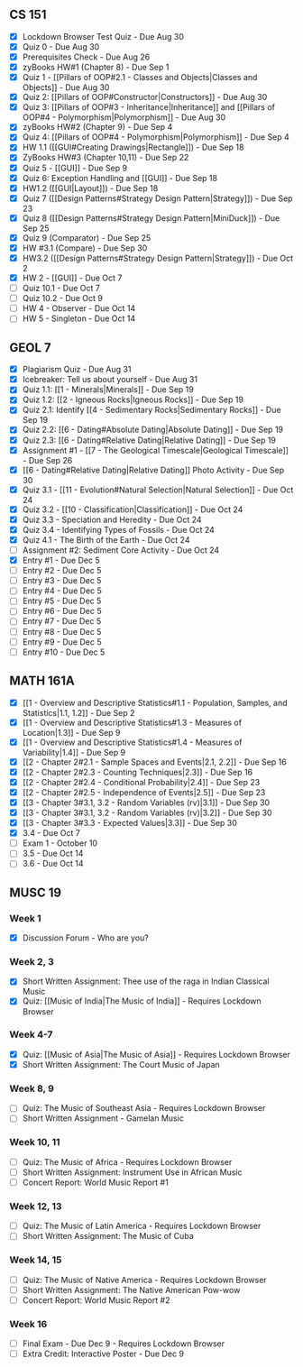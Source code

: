 ## CS 151
- [x] Lockdown Browser Test Quiz - Due Aug 30
- [x] Quiz 0 - Due Aug 30
- [x] Prerequisites Check - Due Aug 26
- [x] zyBooks HW#1 (Chapter 8) - Due Sep 1
- [x] Quiz 1 - [[Pillars of OOP#2.1 - Classes and Objects|Classes and Objects]] - Due Aug 30
- [x] Quiz 2: [[Pillars of OOP#Constructor|Constructors]] - Due Aug 30
- [x] Quiz 3: [[Pillars of OOP#3 - Inheritance|Inheritance]] and [[Pillars of OOP#4 - Polymorphism|Polymorphism]] - Due Aug 30
- [x] zyBooks HW#2 (Chapter 9) - Due Sep 4
- [x] Quiz 4: [[Pillars of OOP#4 - Polymorphism|Polymorphism]] - Due Sep 4
- [x] HW 1.1 ([[GUI#Creating Drawings|Rectangle]]) - Due Sep 18
- [x] ZyBooks HW#3 (Chapter 10,11) - Due Sep 22
- [x] Quiz 5 - [[GUI]] - Due Sep 9
- [x] Quiz 6: Exception Handling and [[GUI]] - Due Sep 18
- [x] HW1.2 ([[GUI|Layout]]) - Due Sep 18
- [x] Quiz 7 ([[Design Patterns#Strategy Design Pattern|Strategy]]) - Due Sep 23
- [x] Quiz 8 ([[Design Patterns#Strategy Design Pattern|MiniDuck]]) - Due Sep 25
- [x] Quiz 9 (Comparator) - Due Sep 25
- [x] HW #3.1 (Compare) - Due Sep 30
- [x] HW3.2 ([[Design Patterns#Strategy Design Pattern|Strategy]]) - Due Oct 2
- [x] HW 2 - [[GUI]] - Due Oct 7
- [ ] Quiz 10.1 - Due Oct 7
- [ ] Quiz 10.2 - Due Oct 9
- [ ] HW 4 - Observer - Due Oct 14
- [ ] HW 5 - Singleton - Due Oct 14
## GEOL 7
- [x] Plagiarism Quiz - Due Aug 31
- [x] Icebreaker: Tell us about yourself - Due Aug 31
- [x] Quiz 1.1: [[1 - Minerals|Minerals]] - Due Sep 19
- [x] Quiz 1.2: [[2 - Igneous Rocks|Igneous Rocks]] - Due Sep 19
- [x] Quiz 2.1: Identify [[4 - Sedimentary Rocks|Sedimentary Rocks]] - Due Sep 19
- [x] Quiz 2.2: [[6 - Dating#Absolute Dating|Absolute Dating]] - Due Sep 19
- [x] Quiz 2.3: [[6 - Dating#Relative Dating|Relative Dating]] - Due Sep 19
- [x] Assignment #1 - [[7 - The Geological Timescale|Geological Timescale]] - Due Sep 26
- [x] [[6 - Dating#Relative Dating|Relative Dating]] Photo Activity - Due Sep 30
- [x] Quiz 3.1 - [[11 - Evolution#Natural Selection|Natural Selection]] - Due Oct 24
- [x] Quiz 3.2 - [[10 - Classification|Classification]] - Due Oct 24
- [x] Quiz 3.3 - Speciation and Heredity - Due Oct 24
- [x] Quiz 3.4 - Identifying Types of Fossils - Due Oct 24
- [x] Quiz 4.1 - The Birth of the Earth - Due Oct 24
- [ ] Assignment #2: Sediment Core Activity - Due Oct 24
- [x] Entry #1 - Due Dec 5
- [ ] Entry #2 - Due Dec 5
- [ ] Entry #3 - Due Dec 5
- [ ] Entry #4 - Due Dec 5
- [ ] Entry #5 - Due Dec 5
- [ ] Entry #6 - Due Dec 5
- [ ] Entry #7 - Due Dec 5
- [ ] Entry #8 - Due Dec 5
- [ ] Entry #9 - Due Dec 5
- [ ] Entry #10 - Due Dec 5
## MATH 161A

- [x] [[1 - Overview and Descriptive Statistics#1.1 - Population, Samples, and Statistics|1.1, 1.2]] - Due Sep 2
- [x] [[1 - Overview and Descriptive Statistics#1.3 - Measures of Location|1.3]] - Due Sep 9
- [x] [[1 - Overview and Descriptive Statistics#1.4 - Measures of Variability|1.4]] - Due Sep 9
- [x] [[2 - Chapter 2#2.1 - Sample Spaces and Events|2.1, 2.2]] - Due Sep 16
- [x] [[2 - Chapter 2#2.3 - Counting Techniques|2.3]] - Due Sep 16
- [x] [[2 - Chapter 2#2.4 - Conditional Probability|2.4]] - Due Sep 23
- [x] [[2 - Chapter 2#2.5 - Independence of Events|2.5]] - Due Sep 23
- [x] [[3 - Chapter 3#3.1, 3.2 - Random Variables (rv)|3.1]] - Due Sep 30
- [x] [[3 - Chapter 3#3.1, 3.2 - Random Variables (rv)|3.2]] - Due Sep 30
- [x] [[3 - Chapter 3#3.3 - Expected Values|3.3]] - Due Sep 30
- [x] 3.4 - Due Oct 7
- [ ] Exam 1 - October 10
- [ ] 3.5 - Due Oct 14
- [ ] 3.6 - Due Oct 14
## MUSC 19
### Week 1
- [x] Discussion Forum - Who are you?
### Week 2, 3
- [x] Short Written Assignment: Thee use of the raga in Indian Classical Music
- [x] Quiz: [[Music of India|The Music of India]] - Requires Lockdown Browser
### Week 4-7
- [x] Quiz: [[Music of Asia|The Music of Asia]] - Requires Lockdown Browser
- [x] Short Written Assignment: The Court Music of Japan
### Week 8, 9
- [ ] Quiz: The Music of Southeast Asia - Requires Lockdown Browser
- [ ] Short Written Assignment - Gamelan Music
### Week 10, 11
- [ ] Quiz: The Music of Africa - Requires Lockdown Browser
- [ ] Short Written Assignment: Instrument Use in African Music
- [ ] Concert Report: World Music Report #1
### Week 12, 13
- [ ] Quiz: The Music of Latin America - Requires Lockdown Browser
- [ ] Short Written Assignment: The Music of Cuba
### Week 14, 15
- [ ] Quiz: The Music of Native America - Requires Lockdown Browser
- [ ] Short Written Assignment: The Native American Pow-wow
- [ ] Concert Report: World Music Report #2
### Week 16
- [ ] Final Exam - Due Dec 9 - Requires Lockdown Browser
- [ ] Extra Credit: Interactive Poster - Due Dec 9